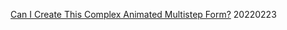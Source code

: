 

[Can I Create This Complex Animated Multistep Form?](https://www.youtube.com/watch?v=VdqtdKXxKhM&ab_channel=WebDevSimplified)  20220223    














